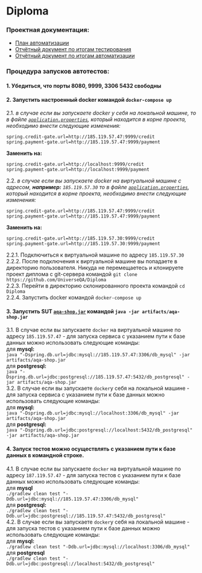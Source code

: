 # Diploma

### Проектная документация:
- [План автоматизации](docs/Plan.md)
- [Отчётный документ по итогам тестирования](docs/Report.md)
- [Отчётный документ по итогам автоматизации](docs/Summary.md)

### Процедура запусков автотестов:
#### 1. Убедиться, что порты 8080, 9999, 3306 5432 свободны
#### 2. Запустить настроенный docker командой ``docker-compose up``    
2.1. _в случае если вы запускаете docker у себя на локальной машине, то в файле [``application.properties``](https://github.com/UniverseQA/Diploma/blob/main/application.properties), 
который находится в корне проекта, необходимо внести следующие изменения:_  
```
spring.credit-gate.url=http://185.119.57.47:9999/credit 
spring.payment-gate.url=http://185.119.57.47:9999/payment
```
**Заменить на:**
```
spring.credit-gate.url=http://localhost:9999/credit
spring.payment-gate.url=http://localhost:9999/payment
```
2.2. _в случае если вы запускаете docker на виртуальной машине с адресом, **например:** ``185.119.57.30``
то в файле [``application.properties``](https://github.com/UniverseQA/Diploma/blob/main/application.properties), который находится в корне проекта, необходимо внести следующие изменения:_  
```
spring.credit-gate.url=http://185.119.57.47:9999/credit 
spring.payment-gate.url=http://185.119.57.47:9999/payment
```
**Заменить на:**
```
spring.credit-gate.url=http://185.119.57.30:9999/credit
spring.payment-gate.url=http://185.119.57.30:9999/payment
```
2.2.1. Подключиться к виртуальной машине по адресу ``185.119.57.30``  
2.2.2. После подключения к виртуальной машине вы попадаете в директорию пользователя. Никуда не перемещаетесь и клонируете проект диплома с 
git-сервера командой ``git clone https://github.com/UniverseQA/Diploma``  
2.2.3. Перейти в директорию склонированного проекта командой ``cd Diploma``  
2.2.4. Запустить docker командой ``docker-compose up``  
#### 3. Запустить SUT [``aqa-shop.jar``](https://github.com/UniverseQA/Diploma/blob/main/artifacts/aqa-shop.jar) командой ``java -jar artifacts/aqa-shop.jar``    
3.1. В случае если вы запускаете ``docker`` на виртуальной машине по адресу ``185.119.57.47`` - для запуска сервиса с указанием пути к базе данных можно использовать следующие команды:  
для **mysql:**  
``java "-Dspring.db.url=jdbc:mysql://185.119.57.47:3306/db_mysql" -jar artifacts/aqa-shop.jar``  
для **postgresql:**  
``java "-Dspring.db.url=jdbc:postgresql://185.119.57.47:5432/db_postgresql" -jar artifacts/aqa-shop.jar``  
3.2. В случае если вы запускаете ``docker``у себя на локальной машине - для запуска сервиса с указанием пути к базе данных можно использовать следующие команды:  
для **mysql:**  
``java "-Dspring.db.url=jdbc:mysql://localhost:3306/db_mysql" -jar artifacts/aqa-shop.jar``  
для **postgresql:**  
``java "-Dspring.db.url=jdbc:postgresql://localhost:5432/db_postgresql" -jar artifacts/aqa-shop.jar``
#### 4. Запуск тестов можно осуществлять с указанием пути к базе данных в командной строке.  
4.1. В случае если вы запускаете ``docker`` на виртуальной машине по адресу ``187.119.57.47`` - для запуска тестов с указанием пути к базе данных можно использовать следующие команды:  
для **mysql**  
``./gradlew clean test "-Ddb.url=jdbc:mysql://185.119.57.47:3306/db_mysql"``  
для **postgresql:**  
``./gradlew clean test "-Ddb.url=jdbc:postgresql://185.119.57.47:5432/db_postgresql"``  
4.2. В случае если вы запускаете ``docker``у себя на локальной машине - для запуска тестов с указанием пути к базе данных можно использовать следующие команды:  
для **mysql:**  
``./gradlew clean test "-Ddb.url=jdbc:mysql://localhost:3306/db_mysql"``  
для **postgresql**  
``./gradlew clean test "-Ddb.url=jdbc:postgresql://localhost:5432/db_postgresql"``

